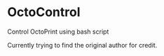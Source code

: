 # OctoControl
Control OctoPrint using bash script

Currently trying to find the original author for credit.
